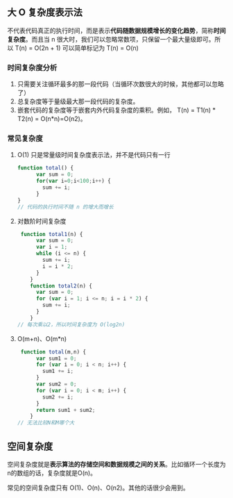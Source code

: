 ## 大 O 复杂度表示法

不代表代码真正的执行时间，而是表示**代码随数据规模增长的变化趋势**，简称**时间复杂度**。而且当 n 很大时，我们可以忽略常数项，只保留一个最大量级即可。所以 T(n) = O(2n + 1) 可以简单标记为 T(n) = O(n)

### 时间复杂度分析

1. 只需要关注循环最多的那一段代码（当循环次数很大的时候，其他都可以忽略了）
2. 总复杂度等于量级最大那一段代码的复杂度。
3. 嵌套代码的复杂度等于嵌套内外代码复杂度的乘积。例如， T(n) = T1(n) * T2(n) = O(n*n)=O(n2)。

### 常见复杂度

1. O(1) 只是常量级时间复杂度表示法，并不是代码只有一行

   ```javascript
   function total() {
         var sum = 0;
         for(var i=0;i<100;i++) {
           sum += i;
         }
   }
   // 代码的执行时间不随 n 的增大而增长
   ```

2. 对数阶时间复杂度

   ```javascript
    function total1(n) {
         var sum = 0;
         var i = 1;
         while (i <= n) {
           sum += i;
           i = i * 2;
         }
       }
       function total2(n) {
         var sum = 0;
         for (var i = 1; i <= n; i = i * 2) {
           sum += i;
         }
       }
   // 每次乘以2，所以时间复杂度为 O(log2n)
   ```

3. O(m+n)、O(m*n)

   ```javascript
    function total(m,n) {
         var sum1 = 0;
         for (var i = 0; i < n; i++) {
           sum1 += i;
         }
         var sum2 = 0;
         for (var i = 0; i < m; i++) {
           sum2 += i;
         }
         return sum1 + sum2;
       }
   // 无法比较N和M哪个大
   ```

## 空间复杂度

空间复杂度就是**表示算法的存储空间和数据规模之间的关系**。比如循环一个长度为n的数组的话，复杂度就是O(n)。

常见的空间复杂度只有 O(1)、O(n)、O(n2)。其他的话很少会用到。

